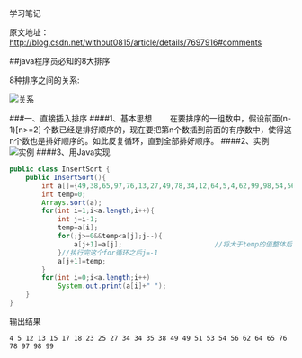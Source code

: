 学习笔记

原文地址：http://blog.csdn.net/without0815/article/details/7697916#comments

##java程序员必知的8大排序

8种排序之间的关系:

![关系](http://oe53dpmqz.bkt.clouddn.com/20161010001.png)

###一、直接插入排序
####1、基本思想
　　在要排序的一组数中，假设前面(n-1)[n>=2] 个数已经是排好顺序的，现在要把第n个数插到前面的有序数中，使得这n个数也是排好顺序的。如此反复循环，直到全部排好顺序。
####2、实例
![实例](http://oe53dpmqz.bkt.clouddn.com/20161010002.png)
####3、用Java实现
```java
public class InsertSort {
    public InsertSort(){
        int a[]={49,38,65,97,76,13,27,49,78,34,12,64,5,4,62,99,98,54,56,17,18,23,34,15,35,25,53,51};
        int temp=0;
        Arrays.sort(a);
        for(int i=1;i<a.length;i++){
            int j=i-1;
            temp=a[i];
            for(;j>=0&&temp<a[j];j--){
                a[j+1]=a[j];                       //将大于temp的值整体后移一个单位
            }//执行完这个for循环之后j=-1
            a[j+1]=temp;
        }
        for(int i=0;i<a.length;i++)
            System.out.print(a[i]+" ");
    }
}
```

输出结果
```
4 5 12 13 15 17 18 23 25 27 34 34 35 38 49 49 51 53 54 56 62 64 65 76 78 97 98 99 
```
　　